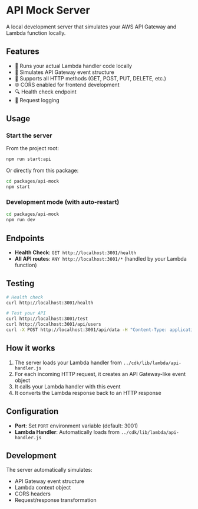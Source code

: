 # API Mock Server

A local development server that simulates your AWS API Gateway and Lambda function locally.

## Features

- 🚀 Runs your actual Lambda handler code locally
- 📡 Simulates API Gateway event structure
- 🔄 Supports all HTTP methods (GET, POST, PUT, DELETE, etc.)
- 🌐 CORS enabled for frontend development
- 🔍 Health check endpoint
- 📝 Request logging

## Usage

### Start the server

From the project root:
```bash
npm run start:api
```

Or directly from this package:
```bash
cd packages/api-mock
npm start
```

### Development mode (with auto-restart)
```bash
cd packages/api-mock
npm run dev
```

## Endpoints

- **Health Check**: `GET http://localhost:3001/health`
- **All API routes**: `ANY http://localhost:3001/*` (handled by your Lambda function)

## Testing

```bash
# Health check
curl http://localhost:3001/health

# Test your API
curl http://localhost:3001/test
curl http://localhost:3001/api/users
curl -X POST http://localhost:3001/api/data -H "Content-Type: application/json" -d '{"key":"value"}'
```

## How it works

1. The server loads your Lambda handler from `../cdk/lib/lambda/api-handler.js`
2. For each incoming HTTP request, it creates an API Gateway-like event object
3. It calls your Lambda handler with this event
4. It converts the Lambda response back to an HTTP response

## Configuration

- **Port**: Set `PORT` environment variable (default: 3001)
- **Lambda Handler**: Automatically loads from `../cdk/lib/lambda/api-handler.js`

## Development

The server automatically simulates:
- API Gateway event structure
- Lambda context object
- CORS headers
- Request/response transformation

